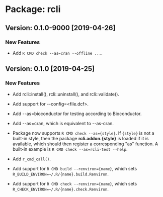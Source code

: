 # Package: rcli

## Version: 0.1.0-9000 [2019-04-26]

### New Features

 * Add `R CMD check --as=cran --offline ...`.


## Version: 0.1.0 [2019-04-25]

### New Features

 * Add rcli::install(), rcli::uninstall(), and rcli::validate().
 
 * Add support for --config=<file.dcf>.
 
 * Add --as=bioconductor for testing according to Bioconductor.

 * Add --as=cran, which is equivalent to --as-cran.
 
 * Package now supports `R CMD check --as={style}`. If `{style}` is not a
   built-in style, then the package **rcli.addon.{style}** is loaded if it
   is available, which should then register a corresponding "as" function.
   A built-in example is `R CMD check --as=rcli-test --help`.

 * Add `r_cmd_call()`.

 * Add support for `R CMD build --renviron={name}`, which sets
   `R_BUILD_ENVIRON=~/.R/{name}.build.Renviron`.

 * Add support for `R CMD check --renviron={name}`, which sets
   `R_CHECK_ENVIRON=~/.R/{name}.check.Renviron`.
